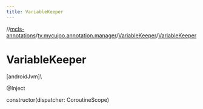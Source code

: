 ```yaml
---
title: VariableKeeper
---
```

//[mcls-annotations](../../../index.html)/[tv.mycujoo.annotation.manager](../index.html)/[VariableKeeper](index.html)/[VariableKeeper](-variable-keeper.html)



# VariableKeeper



[androidJvm]\




@Inject



constructor(dispatcher: CoroutineScope)




